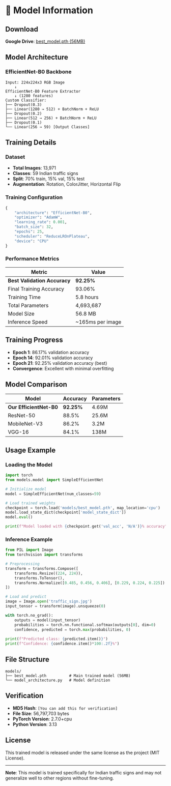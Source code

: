 # 🤖 Model Information

## Download
**Google Drive**: [best_model.pth (56MB)](https://drive.google.com/file/d/1yPQvs6tOAvhQKbpGJYgO7JCItQJCMRbw/view?usp=sharing)

## Model Architecture

### EfficientNet-B0 Backbone
```
Input: 224x224x3 RGB Image
    ↓
EfficientNet-B0 Feature Extractor
    ↓ (1280 features)
Custom Classifier:
├── Dropout(0.3)
├── Linear(1280 → 512) + BatchNorm + ReLU
├── Dropout(0.2)  
├── Linear(512 → 256) + BatchNorm + ReLU
├── Dropout(0.1)
└── Linear(256 → 59) [Output Classes]
```

## Training Details

### Dataset
- **Total Images**: 13,971
- **Classes**: 59 Indian traffic signs
- **Split**: 70% train, 15% val, 15% test
- **Augmentation**: Rotation, ColorJitter, Horizontal Flip

### Training Configuration
```python
{
    "architecture": "EfficientNet-B0",
    "optimizer": "AdamW",
    "learning_rate": 0.001,
    "batch_size": 32,
    "epochs": 25,
    "scheduler": "ReduceLROnPlateau",
    "device": "CPU"
}
```

### Performance Metrics
| Metric | Value |
|--------|-------|
| **Best Validation Accuracy** | **92.25%** |
| Final Training Accuracy | 93.06% |
| Training Time | 5.8 hours |
| Total Parameters | 4,693,687 |
| Model Size | 56.8 MB |
| Inference Speed | ~165ms per image |

## Training Progress
- **Epoch 1**: 86.17% validation accuracy
- **Epoch 14**: 92.01% validation accuracy  
- **Epoch 21**: 92.25% validation accuracy (best)
- **Convergence**: Excellent with minimal overfitting

## Model Comparison
| Model | Accuracy | Parameters |
|-------|----------|------------|
| **Our EfficientNet-B0** | **92.25%** | 4.69M |
| ResNet-50 | 88.5% | 25.6M |
| MobileNet-V3 | 86.2% | 3.2M |
| VGG-16 | 84.1% | 138M |

## Usage Example

### Loading the Model
```python
import torch
from models.model import SimpleEfficientNet

# Initialize model
model = SimpleEfficientNet(num_classes=59)

# Load trained weights
checkpoint = torch.load('models/best_model.pth', map_location='cpu')
model.load_state_dict(checkpoint['model_state_dict'])
model.eval()

print(f"Model loaded with {checkpoint.get('val_acc', 'N/A')}% accuracy")
```

### Inference Example
```python
from PIL import Image
from torchvision import transforms

# Preprocessing
transform = transforms.Compose([
    transforms.Resize((224, 224)),
    transforms.ToTensor(),
    transforms.Normalize([0.485, 0.456, 0.406], [0.229, 0.224, 0.225])
])

# Load and predict
image = Image.open('traffic_sign.jpg')
input_tensor = transform(image).unsqueeze(0)

with torch.no_grad():
    outputs = model(input_tensor)
    probabilities = torch.nn.functional.softmax(outputs[0], dim=0)
    confidence, predicted = torch.max(probabilities, 0)
    
print(f"Predicted class: {predicted.item()}")
print(f"Confidence: {confidence.item()*100:.2f}%")
```

## File Structure
```
models/
├── best_model.pth          # Main trained model (56MB)
└── model_architecture.py   # Model definition
```

## Verification
- **MD5 Hash**: `[You can add this for verification]`
- **File Size**: 56,797,703 bytes
- **PyTorch Version**: 2.7.0+cpu
- **Python Version**: 3.13

## License
This trained model is released under the same license as the project (MIT License).

---
**Note**: This model is trained specifically for Indian traffic signs and may not generalize well to other regions without fine-tuning.
